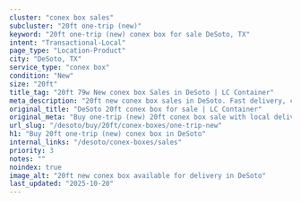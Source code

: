 ```yaml
---
cluster: "conex box sales"
subcluster: "20ft one-trip (new)"
keyword: "20ft one-trip (new) conex box for sale DeSoto, TX"
intent: "Transactional-Local"
page_type: "Location-Product"
city: "DeSoto, TX"
service_type: "conex box"
condition: "New"
size: "20ft"
title_tag: "20ft 79w New conex box Sales in DeSoto | LC Container"
meta_description: "20ft new conex box sales in DeSoto. Fast delivery, competitive pricing. Serving conex boxes area. Quote ID: VH3. Call (214) 524-4168 for your free quote today."
original_title: "DeSoto 20ft conex box for sale | LC Container"
original_meta: "Buy one-trip (new) 20ft conex box sale with local delivery in DeSoto, TX. LC Container — local Since 2003. Request a fast quote today."
url_slug: "/desoto/buy/20ft/conex-boxes/one-trip-new"
h1: "Buy 20ft one-trip (new) conex box in DeSoto"
internal_links: "/desoto/conex-boxes/sales"
priority: 3
notes: ""
noindex: true
image_alt: "20ft new conex box available for delivery in DeSoto"
last_updated: "2025-10-20"
---
```


<!-- TODO: Add unique city/inventory copy, images, and internal links here. -->
